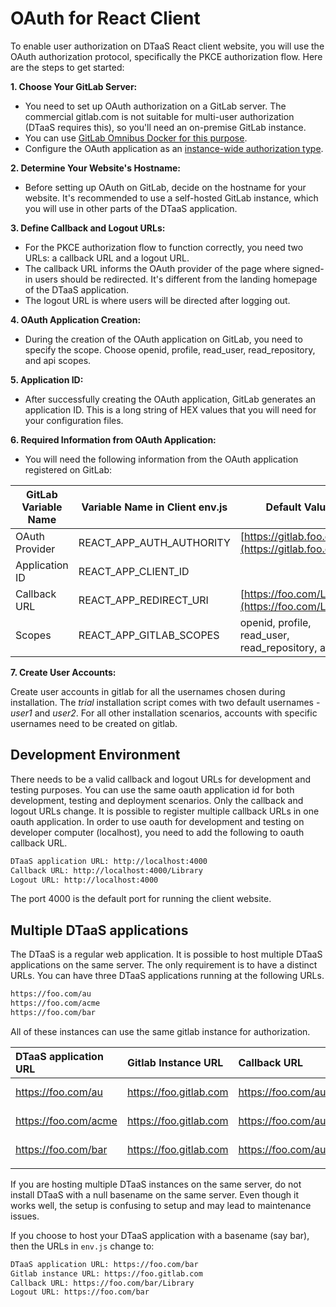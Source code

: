 # OAuth for React Client

To enable user authorization on DTaaS React client website, you will use
the OAuth authorization protocol, specifically the PKCE authorization flow.
Here are the steps to get started:

**1. Choose Your GitLab Server:**

- You need to set up OAuth authorization on a GitLab server.
  The commercial gitlab.com is not suitable for multi-user authorization
  (DTaaS requires this), so you'll need an on-premise GitLab instance.
- You can use
  [GitLab Omnibus Docker for this purpose](https://docs.gitlab.com/ee/install/docker.html).
- Configure the OAuth application as
  an [instance-wide authorization type](https://docs.gitlab.com/ee/integration/oauth_provider.html#create-an-instance-wide-application).

**2. Determine Your Website's Hostname:**

- Before setting up OAuth on GitLab, decide on the hostname for your website.
  It's recommended to use a self-hosted GitLab instance, which you will use in
  other parts of the DTaaS application.

**3. Define Callback and Logout URLs:**

- For the PKCE authorization flow to function correctly, you need two URLs:
  a callback URL and a logout URL.
- The callback URL informs the OAuth provider of the page where
  signed-in users should be redirected. It's different from the landing
  homepage of the DTaaS application.
- The logout URL is where users will be directed after logging out.

**4. OAuth Application Creation:**

- During the creation of the OAuth application on GitLab, you need to specify
  the scope. Choose openid, profile, read_user, read_repository, and api scopes.

**5. Application ID:**

- After successfully creating the OAuth application, GitLab generates
  an application ID. This is a long string of HEX values that you will need for
  your configuration files.

**6. Required Information from OAuth Application:**

- You will need the following information from the OAuth application
  registered on GitLab:

|GitLab Variable Name|Variable Name in Client env.js|Default Value|
|---|---|---|
|OAuth Provider|REACT_APP_AUTH_AUTHORITY|[https://gitlab.foo.com/](https://gitlab.foo.com/)|
|Application ID|REACT_APP_CLIENT_ID||
|Callback URL|REACT_APP_REDIRECT_URI|[https://foo.com/Library](https://foo.com/Library)|
|Scopes|REACT_APP_GITLAB_SCOPES|openid, profile, read_user, read_repository, api|

**7. Create User Accounts:**

Create user accounts in gitlab for all the usernames chosen during
installation. The _trial_ installation script comes with two default
usernames - _user1_ and _user2_. For all other installation scenarios,
accounts with specific usernames need to be created on gitlab.

## Development Environment

There needs to be a valid callback and logout URLs for development and testing
purposes. You can use the same oauth application id for both development, testing
and deployment scenarios. Only the callback and logout URLs change. It is possible
to register multiple callback URLs in one oauth application. In order to use oauth
for development and testing on developer computer (localhost), you need to add the
following to oauth callback URL.

```txt
DTaaS application URL: http://localhost:4000
Callback URL: http://localhost:4000/Library
Logout URL: http://localhost:4000
```

The port 4000 is the default port for running the client website.

## Multiple DTaaS applications

The DTaaS is a regular web application. It is possible to host multiple DTaaS
applications on the same server. The only requirement is to have a distinct URLs.
You can have three DTaaS applications running at the following URLs.

```txt
https://foo.com/au
https://foo.com/acme
https://foo.com/bar
```

All of these instances can use the same gitlab instance for authorization.

| DTaaS application URL | Gitlab Instance URL | Callback URL | Logout URL | Application ID |
|:----|:----|:----|:----|:----|
| <https://foo.com/au> | <https://foo.gitlab.com> | <https://foo.com/au/Library> | <https://foo.com/au> | autogenerated by gitlab |
| <https://foo.com/acme> | <https://foo.gitlab.com> | <https://foo.com/au/Library> | <https://foo.com/au> | autogenerated by gitlab |
| <https://foo.com/bar> | <https://foo.gitlab.com> | <https://foo.com/au/Library> | <https://foo.com/au> | autogenerated by gitlab |
||

If you are hosting multiple DTaaS instances on the same server,
do not install DTaaS with a null basename on the same server.
Even though it works well, the setup is confusing to setup
and may lead to maintenance issues.

If you choose to host your DTaaS application with a basename (say bar), then the
URLs in `env.js` change to:

```txt
DTaaS application URL: https://foo.com/bar
Gitlab instance URL: https://foo.gitlab.com
Callback URL: https://foo.com/bar/Library
Logout URL: https://foo.com/bar
```
